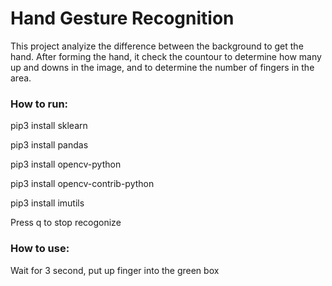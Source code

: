 # Hand Gesture Recognition

This project analyize the difference between the background to get the hand.
After forming the hand, it check the countour to determine how many up and downs
in the image, and to determine the number of fingers in the area.

### How to run:
pip3 install sklearn

pip3 install pandas

pip3 install opencv-python

pip3 install opencv-contrib-python

pip3 install imutils

Press q to stop recogonize

### How to use:
Wait for 3 second, put up finger into the green box